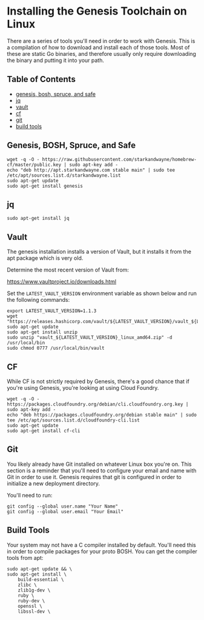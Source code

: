# Installing the Genesis Toolchain on Linux

There are a series of tools you'll need in order to work with Genesis. This is
a compilation of how to download and install each of those tools. Most of these
are static Go binaries, and therefore usually only require downloading the
binary and putting it into your path.

## Table of Contents

* [genesis, bosh, spruce, and safe](#genesis-bosh-spruce-and-safe)
* [jq](#jq)
* [vault](#vault)
* [cf](#cf)
* [git](#git)
* [build tools](#build-tools)

<a name="genesis-bosh-spruce-and-safe"></a>
## Genesis, BOSH, Spruce, and Safe

```
wget -q -O - https://raw.githubusercontent.com/starkandwayne/homebrew-cf/master/public.key | sudo apt-key add -
echo "deb http://apt.starkandwayne.com stable main" | sudo tee /etc/apt/sources.list.d/starkandwayne.list
sudo apt-get update
sudo apt-get install genesis
```

<a name="jq"></a>
## jq

```
sudo apt-get install jq
```

<a name="vault"></a>
## Vault

The genesis installation installs a version of Vault, but it installs it from the apt
package which is very old. 

Determine the most recent version of Vault from:

https://www.vaultproject.io/downloads.html

Set the `LATEST_VAULT_VERSION` environment variable as shown below and run the following commands:

```
export LATEST_VAULT_VERSION=1.1.3
wget "https://releases.hashicorp.com/vault/${LATEST_VAULT_VERSION}/vault_${LATEST_VAULT_VERSION}_linux_amd64.zip"
sudo apt-get update
sudo apt-get install unzip
sudo unzip "vault_${LATEST_VAULT_VERSION}_linux_amd64.zip" -d /usr/local/bin
sudo chmod 0777 /usr/local/bin/vault
```

<a name="cf"></a>
## CF

While CF is not strictly required by Genesis, there's a good chance that if
you're using Genesis, you're looking at using Cloud Foundry.

```
wget -q -O - https://packages.cloudfoundry.org/debian/cli.cloudfoundry.org.key | sudo apt-key add -
echo "deb https://packages.cloudfoundry.org/debian stable main" | sudo tee /etc/apt/sources.list.d/cloudfoundry-cli.list
sudo apt-get update
sudo apt-get install cf-cli
```

<a name="git"></a>
## Git

You likely already have Git installed on whatever Linux box you're on. This section is a reminder
that you'll need to configure your email and name with Git in order to use it. Genesis requires
that git is configured in order to initialize a new deployment directory.

You'll need to run:

```
git config --global user.name "Your Name"
git config --global user.email "Your Email"
```

<a name="build-tools"></a>
## Build Tools

Your system may not have a C compiler installed by default. You'll need this in order to compile
packages for your proto BOSH. You can get the compiler tools from apt:

```
sudo apt-get update && \
sudo apt-get install \
    build-essential \
    zlibc \
    zlib1g-dev \
    ruby \
    ruby-dev \
    openssl \
    libssl-dev \
```

